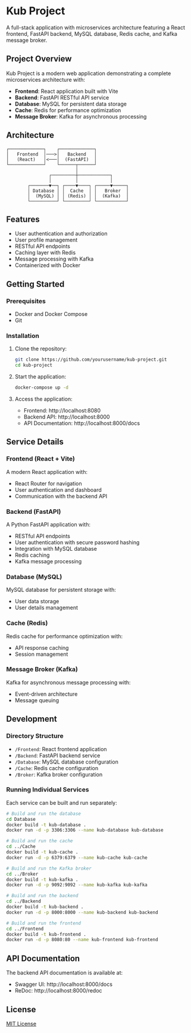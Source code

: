 # Kub Project

A full-stack application with microservices architecture featuring a React frontend, FastAPI backend, MySQL database, Redis cache, and Kafka message broker.

## Project Overview

Kub Project is a modern web application demonstrating a complete microservices architecture with:

- **Frontend**: React application built with Vite
- **Backend**: FastAPI RESTful API service
- **Database**: MySQL for persistent data storage
- **Cache**: Redis for performance optimization
- **Message Broker**: Kafka for asynchronous processing

## Architecture

```
┌─────────────┐    ┌─────────────┐
│   Frontend  │───>│   Backend   │
│   (React)   │<───│  (FastAPI)  │
└─────────────┘    └──────┬──────┘
                          │
                ┌─────────┼────────────┐
                │         │            │
        ┌───────▼──┐ ┌────▼────┐ ┌─────▼─────┐
        │ Database │ │  Cache  │ │   Broker  │
        │  (MySQL) │ │ (Redis) │ │  (Kafka)  │
        └──────────┘ └─────────┘ └───────────┘
```

## Features

- User authentication and authorization
- User profile management
- RESTful API endpoints
- Caching layer with Redis
- Message processing with Kafka
- Containerized with Docker

## Getting Started

### Prerequisites

- Docker and Docker Compose
- Git

### Installation

1. Clone the repository:
   ```bash
   git clone https://github.com/yourusername/kub-project.git
   cd kub-project
   ```

2. Start the application:
   ```bash
   docker-compose up -d
   ```

3. Access the application:
   - Frontend: http://localhost:8080
   - Backend API: http://localhost:8000
   - API Documentation: http://localhost:8000/docs

## Service Details

### Frontend (React + Vite)

A modern React application with:
- React Router for navigation
- User authentication and dashboard
- Communication with the backend API

### Backend (FastAPI)

A Python FastAPI application with:
- RESTful API endpoints
- User authentication with secure password hashing
- Integration with MySQL database
- Redis caching
- Kafka message processing

### Database (MySQL)

MySQL database for persistent storage with:
- User data storage
- User details management

### Cache (Redis)

Redis cache for performance optimization with:
- API response caching
- Session management

### Message Broker (Kafka)

Kafka for asynchronous message processing with:
- Event-driven architecture
- Message queuing

## Development

### Directory Structure

- `/Frontend`: React frontend application
- `/Backend`: FastAPI backend service
- `/Database`: MySQL database configuration
- `/Cache`: Redis cache configuration
- `/Broker`: Kafka broker configuration

### Running Individual Services

Each service can be built and run separately:

```bash
# Build and run the database
cd Database
docker build -t kub-database .
docker run -d -p 3306:3306 --name kub-database kub-database

# Build and run the cache
cd ../Cache
docker build -t kub-cache .
docker run -d -p 6379:6379 --name kub-cache kub-cache

# Build and run the Kafka broker
cd ../Broker
docker build -t kub-kafka .
docker run -d -p 9092:9092 --name kub-kafka kub-kafka

# Build and run the backend
cd ../Backend
docker build -t kub-backend .
docker run -d -p 8000:8000 --name kub-backend kub-backend

# Build and run the frontend
cd ../Frontend
docker build -t kub-frontend .
docker run -d -p 8080:80 --name kub-frontend kub-frontend
```

## API Documentation

The backend API documentation is available at:
- Swagger UI: http://localhost:8000/docs
- ReDoc: http://localhost:8000/redoc

## License

[MIT License](LICENSE) 